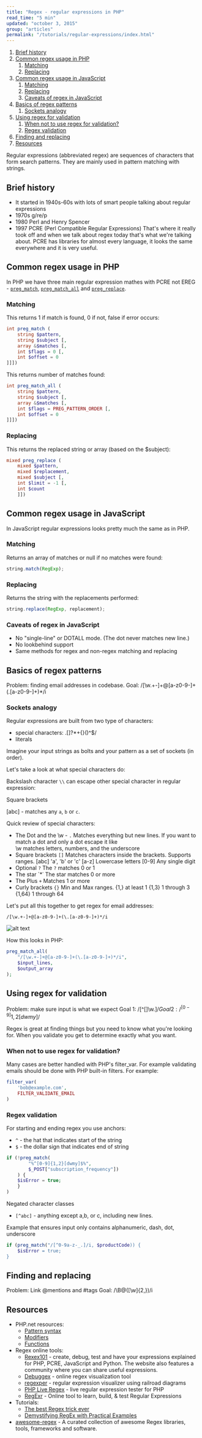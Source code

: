 ```yaml
---
title: "Regex - regular expressions in PHP"
read_time: "5 min"
updated: "october 3, 2015"
group: "articles"
permalink: "/tutorials/regular-expressions/index.html"
---
```


1. [Brief history](#brief-history)
2. [Common regex usage in PHP](#common-regex-usage-in-php)
    1. [Matching](#matching)
    2. [Replacing](#replacing)
3. [Common regex usage in JavaScript](#common-regex-usage-in-javascript)
    1. [Matching](#matching-1)
    2. [Replacing](#replacing-1)
    3. [Caveats of regex in JavaScript](#caveats-of-regex-in-javascript)
4. [Basics of regex patterns](#basics-of-regex-patterns)
    1. [Sockets analogy](#sockets-analogy)
5. [Using regex for validation](#using-regex-for-validation)
    1. [When not to use regex for validation?](#when-not-to-use-regex-for-validation)
    2. [Regex validation](#regex-validation)
6. [Finding and replacing](#finding-and-replacing)
7. [Resources](#resources)

Regular expressions (abbreviated regex) are sequences of characters that form search patterns. They are mainly used in pattern matching with strings.

## Brief history

* It started in 1940s-60s with lots of smart people talking about regular expressions
* 1970s g/re/p
* 1980 Perl and Henry Spencer
* 1997 PCRE (Perl Compatible Regular Expressions)
  That's where it really took off and when we talk about regex today that's what we're talking about. PCRE has libraries for almost every language, it looks the same everywhere and it is very useful.

## Common regex usage in PHP

In PHP we have three main regular expression mathes with PCRE not EREG - [`preg_match`](http://php.net/preg_match), [`preg_match_all`](http://php.net/preg_match_all) and [`preg_replace`](http://php.net/preg_replace).

### Matching

This returns 1 if match is found, 0 if not, false if error occurs:

```php
int preg_match (
    string $pattern,
    string $subject [,
    array &$matches [,
    int $flags = 0 [,
    int $offset = 0
]]])
```

This returns number of matches found:

```php
int preg_match_all (
    string $pattern,
    string $subject [,
    array &$matches [,
    int $flags = PREG_PATTERN_ORDER [,
    int $offset = 0
]]])
```

### Replacing

This returns the replaced string or array (based on the $subject):

```php
mixed preg_replace (
    mixed $pattern,
    mixed $replacement,
    mixed $subject [,
    int $limit = -1 [,
    int $count
    ]])
```

## Common regex usage in JavaScript

In JavaScript regular expressions looks pretty much the same as in PHP.

### Matching

Returns an array of matches or null if no matches were found:

```javascript
string.match(RegExp);
```

### Replacing

Returns the string with the replacements performed:

```javascript
string.replace(RegExp, replacement);
```

### Caveats of regex in JavaScript

* No "single-line" or DOTALL mode. (The dot never matches new line.)
* No lookbehind support
* Same methods for regex and non-regex matching and replacing


## Basics of regex patterns

Problem: finding email addresses in codebase.
Goal: /[\w.+-]+@[a-z0-9-]+(\.[a-z0-9-]+)*/i

### Sockets analogy

Regular expressions are built from two type of characters:

* special characters: .\[]?*+{}()^$/
* literals

Imagine your input strings as bolts and your pattern as a set of sockets (in order).

Let's take a look at what special characters do:

Backslash character `\\` can escape other special character in regular expression:

Square brackets

[abc] - matches any `a`, `b` or `c`.

Quick review of special characters:

* The Dot and the \w - `.`
  Matches everything but new lines. If you want to match a dot and only a dot escape it like \
  \w matches letters, numbers, and the underscore
* Square brackets `[]`
  Matches characters inside the brackets. Supports ranges.
  [abc] 'a', 'b' or 'c'
  [a-z] Lowercase letters
  [0-9] Any single digit
* Optional `?`
  The `?` matches 0 or 1
* The star `*˙
  The star matches 0 or more
* The Plus `+`
  Matches 1 or more
* Curly brackets `{}`
  Min and Max ranges.
  {1,} at least 1
  {1,3} 1 through 3
  {1,64} 1 through 64

Let's put all this together to get regex for email addresses:

```
/[\w.+-]+@[a-z0-9-]+(\.[a-z0-9-]+)*/i
```

![alt text](/resources/images/articles/regex.png "Regex for email addresses")

How this looks in PHP:

```php
preg_match_all(
    "/[\w.+-]+@[a-z0-9-]+(\.[a-z0-9-]+)*/i",
    $input_lines,
    $output_array
);
```

## Using regex for validation

Problem: make sure input is what we expect
Goal 1: /[^\[\]\w$.]/
Goal 2: /^[0-9]{1,2}[dwmy]$/

Regex is great at finding things but you need to know what you're looking for. When you validate you get to determine exactly what you want.

### When not to use regex for validation?

Many cases are better handled with PHP's filter_var. For example validating emails should be done with PHP built-in filters. For example:

```php
filter_var(
    'bob@example.com',
    FILTER_VALIDATE_EMAIL
)
```

### Regex validation

For starting and ending regex you use anchors:

* `^` - the hat that indicates start of the string
* `$` - the dollar sign that indicates end of string

```php
if (!preg_match(
        "%^[0-9]{1,2}[dwmy]$%",
        $_POST["subscription_frequency"])
    ) {
    $isError = true;
    }
)
```

Negated character classes

* `[^abc]` - anything except a,b, or c, including new lines.

Example that ensures input only contains alphanumeric, dash, dot, underscore

```php
if (preg_match("/[^0-9a-z-_.]/i, $productCode)) {
    $isError = true;
}
```

## Finding and replacing

Problem: Link @mentions and #tags
Goal: /\B@([\w]{2,})/i


## Resources

* PHP.net resources:
  * [Pattern syntax](http://www.php.net/manual/en/reference.pcre.pattern.syntax.php)
  * [Modifiers](http://www.php.net/manual/en/reference.pcre.pattern.modifiers.php)
  * [Functions](http://www.php.net/manual/en/ref.pcre.php)
* Regex online tools:
  * [Rexex101](https://regex101.com/) - create, debug, test and have your expressions explained for PHP, PCRE, JavaScript and Python. The website also features a community where you can share useful expressions.
  * [Debuggex](https://www.debuggex.com/) - online regex visualization tool
  * [regexper](http://regexper.com/) - regular expression visualizer using railroad diagrams
  * [PHP Live Regex](http://www.phpliveregex.com/) - live regular expression tester for PHP
  * [RegExr](http://www.regexr.com/) - Online tool to learn, build, & test Regular Expressions
* Tutorials:
  * [The best Regex trick ever](http://www.rexegg.com/regex-best-trick.html)
  * [Demystifying RegEx with Practical Examples](http://www.sitepoint.com/demystifying-regex-with-practical-examples/)
* [awesome-regex](https://github.com/aloisdg/awesome-regex) - A curated collection of awesome Regex libraries, tools, frameworks and software.